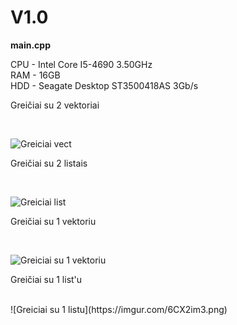 # V1.0
**main.cpp** <br/>

CPU - Intel Core I5-4690 3.50GHz <br/>
RAM - 16GB <br/>
HDD - Seagate Desktop ST3500418AS 3Gb/s <br/>

<p>Greičiai su 2 vektoriai </p></br>

![Greiciai vect](https://imgur.com/HSMB1WL.png)
<p>Greičiai su 2 listais </p></br>

![Greiciai list](https://imgur.com/GYdexg3.png)

<p>Greičiai su 1 vektoriu </p></br>

![Greiciai su 1 vektoriu](https://imgur.com/GLUQOd6.png)

<p>Greičiai su 1 list'u </p></br>
![Greiciai su 1 listu](https://imgur.com/6CX2im3.png)

